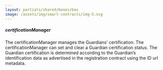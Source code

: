 ```yaml
---
layout: partials/shared/boxes/box
image: /assets/img/smart-contracts/img-5.svg
---
```


##### certificationManager

The certificationManager manages the Guardians’ certification. The certificationManager can set and clear a Guardian certification status. The Guardian certification is determined according to the Guardian’s identification data as advertised in the registration contract using the ID url metadata.
